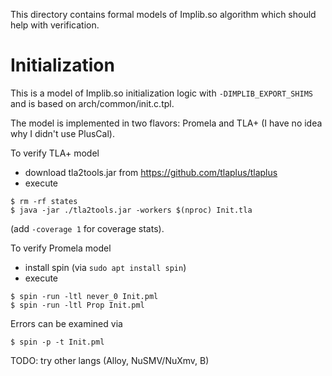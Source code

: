 This directory contains formal models of Implib.so algorithm
which should help with verification.

# Initialization

This is a model of Implib.so initialization logic with `-DIMPLIB_EXPORT_SHIMS`
and is based on arch/common/init.c.tpl.

The model is implemented in two flavors: Promela and TLA+
(I have no idea why I didn't use PlusCal).

To verify TLA+ model
- download tla2tools.jar from https://github.com/tlaplus/tlaplus
- execute
```
$ rm -rf states
$ java -jar ./tla2tools.jar -workers $(nproc) Init.tla
```
(add `-coverage 1` for coverage stats).

To verify Promela model
- install spin (via `sudo apt install spin`)
- execute
```
$ spin -run -ltl never_0 Init.pml
$ spin -run -ltl Prop Init.pml
```
Errors can be examined via
```
$ spin -p -t Init.pml
```

TODO: try other langs (Alloy, NuSMV/NuXmv, B)
